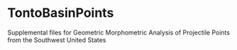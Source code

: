 # TontoBasinPoints
Supplemental files for Geometric Morphometric Analysis of Projectile Points from the Southwest United States
